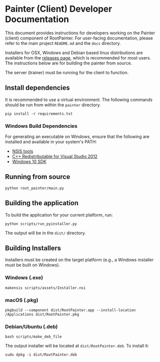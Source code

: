 # Painter (Client) Developer Documentation

This document provides instructions for developers working on the Painter (client) component of RootPainter. For user-facing documentation, please refer to the main project `README.md` and the `docs` directory.

Installers for OSX, Windows and Debian based linux distributions are available from the [releases page](https://github.com/Abe404/root_painter/releases), which is recommended for most users.
The instructions below are for building the painter from source.

The server (trainer) must be running for the client to function.

## Install dependencies

It is recommended to use a virtual environment. The following commands should be run from within the `painter` directory.

    pip install -r requirements.txt

### Windows Build Dependencies

For generating an executable on Windows, ensure that the following are installed and available in your system's PATH:

- [NSIS tools](https://nsis.sourceforge.io/Main_Page)
- [C++ Redistributable for Visual Studio 2012](https://www.microsoft.com/en-us/download/details.aspx?id=30679)
- [Windows 10 SDK](https://developer.microsoft.com/en-us/windows/downloads/windows-10-sdk)

## Running from source

    python root_painter/main.py

## Building the application

To build the application for your current platform, run:

    python scripts/run_pyinstaller.py

The output will be in the `dist/` directory.

## Building Installers

Installers must be created on the target platform (e.g., a Windows installer must be built on Windows).

### Windows (.exe)

    makensis scripts/assets/Installer.nsi

### macOS (.pkg)

    pkgbuild --component dist/RootPainter.app --install-location /Applications dist/RootPainter.pkg

### Debian/Ubuntu (.deb)

    bash scripts/make_deb_file

The output installer will be located at `dist/RootPainter.deb`. To install it:

    sudo dpkg -i dist/RootPainter.deb
